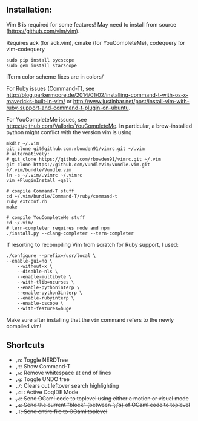 ## Installation:

Vim 8 is required for some features! May need to install from source (https://github.com/vim/vim).

Requires ack (for ack.vim), cmake (for YouCompleteMe), codequery for vim-codequery

    sudo pip install pycscope
    sudo gem install starscope



iTerm color scheme fixes are in colors/

For Ruby issues (Command-T), see http://blog.parkermoore.de/2014/01/02/installing-command-t-with-os-x-mavericks-built-in-vim/ or http://www.justinbar.net/post/install-vim-with-ruby-support-and-command-t-plugin-on-ubuntu.

For YouCompleteMe issues, see https://github.com/Valloric/YouCompleteMe. In particular, a brew-installed python might
conflict with the version vim is using

    mkdir ~/.vim
    git clone git@github.com:rbowden91/vimrc.git ~/.vim
    # alternatively:
    # git clone https://github.com/rbowden91/vimrc.git ~/.vim
    git clone https://github.com/VundleVim/Vundle.vim.git ~/.vim/bundle/Vundle.vim
    ln -s ~/.vim/.vimrc ~/.vimrc
    vim +PluginInstall +qall

    # compile Command-T stuff
    cd ~/.vim/bundle/Command-T/ruby/command-t
    ruby extconf.rb
    make

    # compile YouCompleteMe stuff
    cd ~/.vim/
    # tern-completer requires node and npm
    ./install.py --clang-completer --tern-completer


If resorting to recompiling Vim from scratch for Ruby support, I used:

    ./configure --prefix=/usr/local \
	--enable-gui=no \
    	--without-x \
    	--disable-nls \
    	--enable-multibyte \
    	--with-tlib=ncurses \
    	--enable-pythoninterp \
    	--enable-python3interp \
    	--enable-rubyinterp \
    	--enable-cscope \
    	--with-features=huge

Make sure after installing that the `vim` command refers to the newly compiled vim!



## Shortcuts

* `,n`: Toggle NERDTree
* `,t`: Show Command-T
* `,w`: Remove whitespace at end of lines
* `,g`: Toggle UNDO tree
* `,/`: Clears out leftover search highlighting
* `,c:`: Active CoqIDE Mode
* ~~`,c`: Send OCaml code to toplevel using either a motion or visual mode~~
* ~~`,e`: Send the current "block" (between ';;'s) of OCaml code to toplevel~~
* ~~`,f`: Send entire file to OCaml toplevel~~
